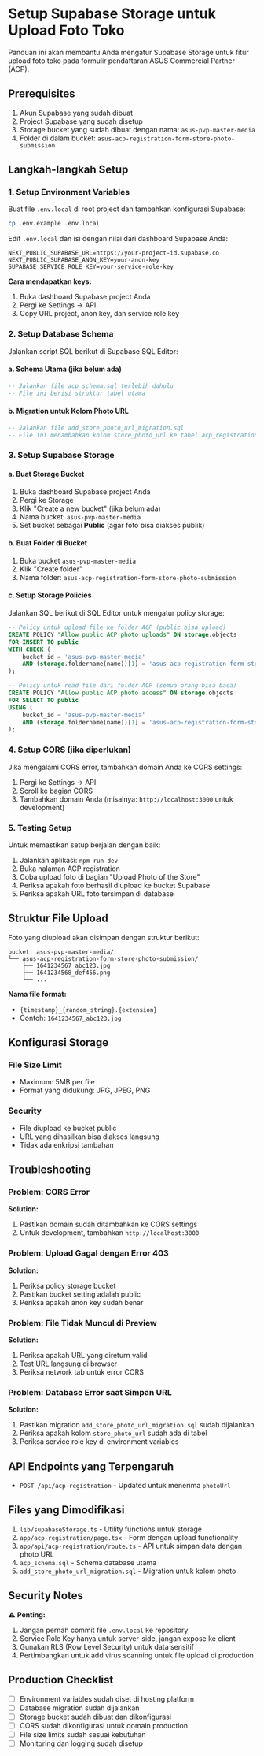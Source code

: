 # Setup Supabase Storage untuk Upload Foto Toko

Panduan ini akan membantu Anda mengatur Supabase Storage untuk fitur upload foto toko pada formulir pendaftaran ASUS Commercial Partner (ACP).

## Prerequisites

1. Akun Supabase yang sudah dibuat
2. Project Supabase yang sudah disetup
3. Storage bucket yang sudah dibuat dengan nama: `asus-pvp-master-media`
4. Folder di dalam bucket: `asus-acp-registration-form-store-photo-submission`

## Langkah-langkah Setup

### 1. Setup Environment Variables

Buat file `.env.local` di root project dan tambahkan konfigurasi Supabase:

```bash
cp .env.example .env.local
```

Edit `.env.local` dan isi dengan nilai dari dashboard Supabase Anda:

```env
NEXT_PUBLIC_SUPABASE_URL=https://your-project-id.supabase.co
NEXT_PUBLIC_SUPABASE_ANON_KEY=your-anon-key
SUPABASE_SERVICE_ROLE_KEY=your-service-role-key
```

**Cara mendapatkan keys:**
1. Buka dashboard Supabase project Anda
2. Pergi ke Settings → API
3. Copy URL project, anon key, dan service role key

### 2. Setup Database Schema

Jalankan script SQL berikut di Supabase SQL Editor:

#### a. Schema Utama (jika belum ada)
```sql
-- Jalankan file acp_schema.sql terlebih dahulu
-- File ini berisi struktur tabel utama
```

#### b. Migration untuk Kolom Photo URL
```sql
-- Jalankan file add_store_photo_url_migration.sql
-- File ini menambahkan kolom store_photo_url ke tabel acp_registrations
```

### 3. Setup Supabase Storage

#### a. Buat Storage Bucket

1. Buka dashboard Supabase project Anda
2. Pergi ke Storage
3. Klik "Create a new bucket" (jika belum ada)
4. Nama bucket: `asus-pvp-master-media`
5. Set bucket sebagai **Public** (agar foto bisa diakses publik)

#### b. Buat Folder di Bucket

1. Buka bucket `asus-pvp-master-media`
2. Klik "Create folder"
3. Nama folder: `asus-acp-registration-form-store-photo-submission`

#### c. Setup Storage Policies

Jalankan SQL berikut di SQL Editor untuk mengatur policy storage:

```sql
-- Policy untuk upload file ke folder ACP (public bisa upload)
CREATE POLICY "Allow public ACP photo uploads" ON storage.objects
FOR INSERT TO public
WITH CHECK (
    bucket_id = 'asus-pvp-master-media' 
    AND (storage.foldername(name))[1] = 'asus-acp-registration-form-store-photo-submission'
);

-- Policy untuk read file dari folder ACP (semua orang bisa baca)
CREATE POLICY "Allow public ACP photo access" ON storage.objects
FOR SELECT TO public
USING (
    bucket_id = 'asus-pvp-master-media'
    AND (storage.foldername(name))[1] = 'asus-acp-registration-form-store-photo-submission'
);
```

### 4. Setup CORS (jika diperlukan)

Jika mengalami CORS error, tambahkan domain Anda ke CORS settings:

1. Pergi ke Settings → API
2. Scroll ke bagian CORS
3. Tambahkan domain Anda (misalnya: `http://localhost:3000` untuk development)

### 5. Testing Setup

Untuk memastikan setup berjalan dengan baik:

1. Jalankan aplikasi: `npm run dev`
2. Buka halaman ACP registration
3. Coba upload foto di bagian "Upload Photo of the Store"
4. Periksa apakah foto berhasil diupload ke bucket Supabase
5. Periksa apakah URL foto tersimpan di database

## Struktur File Upload

Foto yang diupload akan disimpan dengan struktur berikut:

```
bucket: asus-pvp-master-media/
└── asus-acp-registration-form-store-photo-submission/
    ├── 1641234567_abc123.jpg
    ├── 1641234568_def456.png
    └── ...
```

**Nama file format:**
- `{timestamp}_{random_string}.{extension}`
- Contoh: `1641234567_abc123.jpg`

## Konfigurasi Storage

### File Size Limit
- Maximum: 5MB per file
- Format yang didukung: JPG, JPEG, PNG

### Security
- File diupload ke bucket public
- URL yang dihasilkan bisa diakses langsung
- Tidak ada enkripsi tambahan

## Troubleshooting

### Problem: CORS Error
**Solution:** 
1. Pastikan domain sudah ditambahkan ke CORS settings
2. Untuk development, tambahkan `http://localhost:3000`

### Problem: Upload Gagal dengan Error 403
**Solution:**
1. Periksa policy storage bucket
2. Pastikan bucket setting adalah public
3. Periksa apakah anon key sudah benar

### Problem: File Tidak Muncul di Preview
**Solution:**
1. Periksa apakah URL yang direturn valid
2. Test URL langsung di browser
3. Periksa network tab untuk error CORS

### Problem: Database Error saat Simpan URL
**Solution:**
1. Pastikan migration `add_store_photo_url_migration.sql` sudah dijalankan
2. Periksa apakah kolom `store_photo_url` sudah ada di tabel
3. Periksa service role key di environment variables

## API Endpoints yang Terpengaruh

- `POST /api/acp-registration` - Updated untuk menerima `photoUrl`

## Files yang Dimodifikasi

1. `lib/supabaseStorage.ts` - Utility functions untuk storage
2. `app/acp-registration/page.tsx` - Form dengan upload functionality
3. `app/api/acp-registration/route.ts` - API untuk simpan data dengan photo URL
4. `acp_schema.sql` - Schema database utama
5. `add_store_photo_url_migration.sql` - Migration untuk kolom photo

## Security Notes

⚠️ **Penting:**
1. Jangan pernah commit file `.env.local` ke repository
2. Service Role Key hanya untuk server-side, jangan expose ke client
3. Gunakan RLS (Row Level Security) untuk data sensitif
4. Pertimbangkan untuk add virus scanning untuk file upload di production

## Production Checklist

- [ ] Environment variables sudah diset di hosting platform
- [ ] Database migration sudah dijalankan
- [ ] Storage bucket sudah dibuat dan dikonfigurasi
- [ ] CORS sudah dikonfigurasi untuk domain production
- [ ] File size limits sudah sesuai kebutuhan
- [ ] Monitoring dan logging sudah disetup
